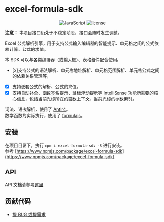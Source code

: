 # excel-formula-sdk

<p align="center">
<img alt="JavaScript" src="https://img.shields.io/badge/language-JavaScript-brightgreen.svg">
<img alt="license" src="https://img.shields.io/badge/license-MIT-blue.svg">
</p>

**注意：** 本项目接口仍处于不稳定阶段，接口会随时发生调整。

Excel 公式解析引擎，用于支持公式输入编辑器的智能提示、单元格之间的公式依赖计算、公式的求值。

本 SDK 可以与各类编辑器（或输入框）、表格组件配合使用。
- [x]支持公式的语法解析、单元格地址解析、单元格范围解析、单元格公式之间的依赖关系管理等。
- [x] 支持嵌套公式的解析、公式的求值。
- [x] 支持自动补全、函数签名提示、鼠标浮动提示等 IntelliSense 功能所需要的核心信息，包括当前光标所在的函数上下文、当前光标的参数索引。

词法、语法解析，使用了 [Antlr4](https://www.antlr.org)。  
数学函数的实际执行，使用了 [formulajs](https://formulajs.info)。

## 安装

在项目目录下，执行 `npm i excel-formula-sdk -S` 进行安装。  
参考 [https://www.npmjs.com/package/excel-formula-sdk](https://www.npmjs.com/package/excel-formula-sdk)

## API
API 文档请参考[这里](./API.md)

## 贡献代码
* [提 BUG 或提需求](https://github.com/yezhang/excel-formula-sdk/issues)